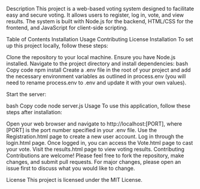 Description
This project is a web-based voting system designed to facilitate easy and secure voting. It allows users to register, log in, vote, and view results. The system is built with Node.js for the backend, HTML/CSS for the frontend, and JavaScript for client-side scripting.

Table of Contents
Installation
Usage
Contributing
License
Installation
To set up this project locally, follow these steps:

Clone the repository to your local machine.
Ensure you have Node.js installed.
Navigate to the project directory and install dependencies:
bash
Copy code
npm install
Create a .env file in the root of your project and add the necessary environment variables as outlined in process.env (you will need to rename process.env to .env and update it with your own values).

Start the server:

bash
Copy code
node server.js
Usage
To use this application, follow these steps after installation:

Open your web browser and navigate to http://localhost:[PORT], where [PORT] is the port number specified in your .env file.
Use the Registration.html page to create a new user account.
Log in through the login.html page.
Once logged in, you can access the Vote.html page to cast your vote.
Visit the results.html page to view voting results.
Contributing
Contributions are welcome! Please feel free to fork the repository, make changes, and submit pull requests. For major changes, please open an issue first to discuss what you would like to change.

License
This project is licensed under the MIT License.






